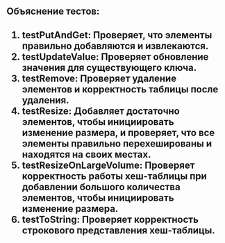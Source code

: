 <h2>Объяснение тестов:<h2/>

1. testPutAndGet:
   Проверяет, что элементы правильно добавляются и извлекаются.
2. testUpdateValue:
   Проверяет обновление значения для существующего ключа.
3. testRemove:
   Проверяет удаление элементов и корректность таблицы после удаления.
4. testResize:
   Добавляет достаточно элементов, чтобы инициировать изменение размера, и проверяет, что все элементы правильно
   перехешированы и находятся на своих местах.
5. testResizeOnLargeVolume: Проверяет корректность работы хеш-таблицы при добавлении большого количества элементов,
   чтобы инициировать изменение размера.
6. testToString:
   Проверяет корректность строкового представления хеш-таблицы.